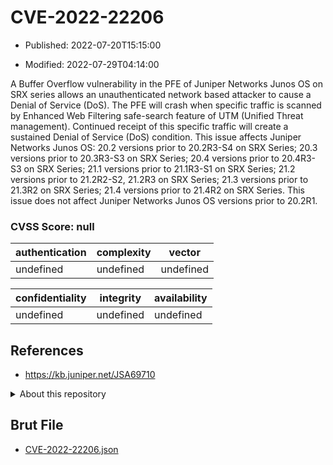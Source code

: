 # CVE-2022-22206

- Published: 2022-07-20T15:15:00

- Modified: 2022-07-29T04:14:00

A Buffer Overflow vulnerability in the PFE of Juniper Networks Junos OS on SRX series allows an unauthenticated network based attacker to cause a Denial of Service (DoS). The PFE will crash when specific traffic is scanned by Enhanced Web Filtering safe-search feature of UTM (Unified Threat management). Continued receipt of this specific traffic will create a sustained Denial of Service (DoS) condition. This issue affects Juniper Networks Junos OS: 20.2 versions prior to 20.2R3-S4 on SRX Series; 20.3 versions prior to 20.3R3-S3 on SRX Series; 20.4 versions prior to 20.4R3-S3 on SRX Series; 21.1 versions prior to 21.1R3-S1 on SRX Series; 21.2 versions prior to 21.2R2-S2, 21.2R3 on SRX Series; 21.3 versions prior to 21.3R2 on SRX Series; 21.4 versions prior to 21.4R2 on SRX Series. This issue does not affect Juniper Networks Junos OS versions prior to 20.2R1.

### CVSS Score: **null**

| authentication | complexity | vector |
| --- | --- | --- |
| undefined | undefined | undefined |

| confidentiality | integrity | availability |
| --- | --- | --- |
| undefined | undefined | undefined |

## References

* https://kb.juniper.net/JSA69710

<details>
<summary>About this repository</summary> 

  This repository is part of the project [Live Hack CVE](https://github.com/Live-Hack-CVE). Main website can be found [www.live-hack.org](https://www.live-hack.org) 
  
  Made by [Sn0wAlice](https://github.com/Sn0wAlice) for the people that care about security and need to have a feed of the latest CVEs. Hope you enjoy it, don't forget to star the repo and follow me on [Twitter](https://twitter.com/Sn0wAlice) and [Github](https://github.com/Sn0wAlice). And that is my [personnal website](https://www.alice-snow.me/)

  - [Home Page](https://github.com/Live-Hack-CVE)
  - [Framework](https://github.com/Live-Hack-CVE/cve-framework)
  - [CVE database](https://github.com/Live-Hack-CVE/full_database)
  - [Changelog](https://github.com/Live-Hack-CVE/Changelog)
</details>

## Brut File

* [CVE-2022-22206.json](https://raw.githubusercontent.com/Live-Hack-CVE/full_database/main/cves/2022/CVE-2022-22206.json)

